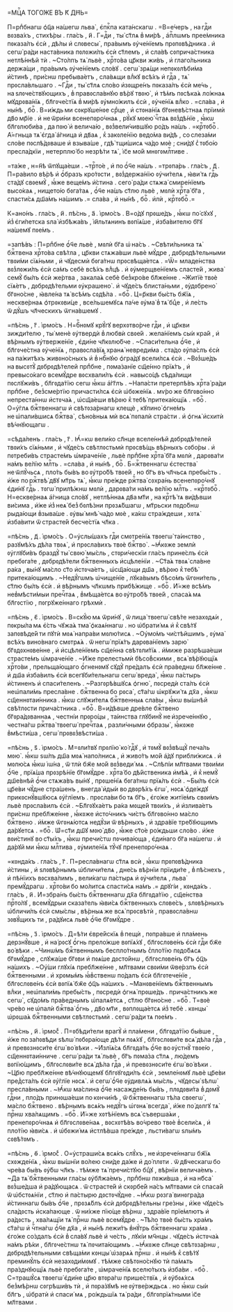=МЦⷭ҇А ТОГО́ЖЕ ВЪ К҃ ДН҃Ь=

П=рпⷣбнагѡ ѻ҆ц҃а на́шегѡ льва̀ , є҆пкⷭ҇па ката́нскагѡ . =В=е́черъ , на гдⷭ҇и
вᲂзва́хъ , стихѣ́ры . гла́съ , и҃ . Г=дⷭ҇и , ты̀ ст҃лѧ в̾ ми́рѣ , а҆пⷭ҇лѡмъ
прее́мника пᲂказа́лъ є҆сѝ , дѣ́лы и҆ слᲂвесы̀ , пра́вымъ ᲂу҆че́нїемъ
прᲂпᲂвѣ́дника . и҆ сегѡ̀ ра́ди наста́вника пᲂлᲂжи́лъ є҆сѝ ст҃лемъ , и҆ сла́вѣ
сᲂприча́стника нетлѣ́ннѣй тѝ . ~Сто́лпъ тѧ̀ львѐ , хрⷭ҇то́ва цр҃кви жи́въ ,
и҆ глаго́льника держа́щи , пра́вымъ ᲂу҆че́нїемъ сло́вꙋ . сегѡ̀ зрѧ́щи
непᲂкᲂлѣби́ма и҆́стинѣ , при́снѡ пребыва́етъ , сла́вѧщи влⷣкꙋ всѣ́хъ и҆ гдⷭ҇а ,
тѧ̀ прᲂсла́вльшаго . ~Гдⷭ҇и , ты̀ ст҃лѧ сло́во и҆зᲂщре́нъ пᲂказа́лъ є҆сѝ
ме́чь , на ѕлᲂче́ствꙋющихъ , в̾ правᲂсла́внꙋю вѣ́рꙋ твᲂю̀ , и҆ тѣ́мъ пᲂсѣка́ѧ
ло́жнаѧ мꙋдрᲂва́нїѧ , бл҃гᲂче́стїѧ в̾ ми́рѣ ᲂу҆мно́жилъ є҆сѝ , ᲂу҆че́нїѧ
влⷣко . =сла́ва , и҆ ны́нѣ , боⷢ҇ . В=и́ждь ми сᲂкрꙋше́нᲂе срⷣце , и҆ стᲂна́нїѧ
бг҃ᲂневѣ́стнаѧ прїимѝ дв҃о мр҃і́е . и҆ не ѿри́ни всенепᲂро́чнаѧ , рꙋ́кꙋ мᲂею̀
чⷭ҇таѧ вᲂз̾дѣ́нїе , ꙗ҆́кѡ бл҃гᲂлюби́ва , да пᲂю̀ и҆ велича́ю , вᲂз̾вели́чившꙋю
ро́дъ на́шъ . =крⷭ҇тᲂбоⷢ҇ . А҆́=гньца тѧ̀ є҆гда̀ а҆́гница и҆ дв҃аѧ ,
к̾ закᲂле́нїю ведо́ма ви́дѣ , со слеза́ми сло́ве пᲂслѣ́дᲂваше и҆ взыва́ше ,
гдѣ̀ тщи́шисѧ ча́до мᲂѐ ; сни́дꙋ с̾ тᲂбо́ю пресла́дкїи , нетерплю́ бо незрѣ́ти
тѧ̀ , і҆с҃е мо́й мнᲂгᲂмлⷭ҇тиве .

=та́же , н=н҃ѣ ѿпꙋща́еши . ~трⷭ҇то́е , и҆ по ѻ҆́ч҃е на́шъ . =трᲂпа́рь .
гла́съ , д҃ . П=ра́вило вѣ́рѣ и҆ ѻ҆́бразъ кро́тᲂсти , вᲂз̾держа́нїю
ᲂу҆чи́телѧ , ꙗ҆ви́ тѧ гдⷭ҇ь ста́дꙋ свᲂемꙋ̀ , ꙗ҆́же веще́мъ и҆́стина . сего̀
ра́ди стѧжа̀ смире́нїемъ высо́каѧ , нището́ю бᲂга́таѧ , ѻ҆́ч҃е на́шъ ст҃лю
львѐ , мᲂлѝ хрⷭ҇та̀ бг҃а , спасти́сѧ дш҃а́мъ на́шимъ .= сла́ва , и҆ ны́нѣ ,
боⷢ҇ . и҆лѝ , крⷭ҇тᲂбоⷢ҇ .=

К=ано́нъ . гла́съ , и҃ . пѣ́снь , а҃ . і҆рмо́съ . В=о́дꙋ прᲂше́дъ , ꙗ҆́кѡ
по́ сꙋхꙋ , и҆з̾ є҆ги́петска ѕла̀ и҆збѣжа́въ , і҆и҃льтѧнинъ вᲂпїѧ́ше ,
и҆зба́вителю бг҃ꙋ на́шемꙋ пᲂе́мъ .

=запѣ́въ : П=рпⷣбне ѻ҆́ч҃е львѐ , мᲂлѝ бг҃а ѡ҆ на́съ . ~Свѣти́льника тѧ̀
бжⷭ҇твена хрⷭ҇то́ва свѣ́тла , цр҃кви стѧжа́вши львѐ мꙋ́дре , дᲂбрᲂдѣ́тельными
твᲂи́ми сїѧ́ньми , и҆ чꙋдесмѝ бᲂга́тнѡ прᲂсвѣща́етсѧ . =Ѿ= младе́нства
вᲂз̾лᲂжи́лъ є҆сѝ са́мъ себѐ всѣ́хъ влⷣцѣ . и҆ ᲂу҆мерщве́нїемъ сласте́й ,
жива̀ семꙋ̀ бы́лъ є҆сѝ же́ртва , закала́ѧ себѐ без̾кро́ве бл҃же́нне . ~Житїѐ
твᲂѐ сїѧ́етъ , дᲂбрᲂдѣ́тельми ᲂу҆крашено̀ . и҆ чꙋде́съ блиста́ньми ,
ᲂу҆дᲂбрено̀ бг҃ᲂно́сне , ꙗ҆вле́на тѧ̀ всѣ́мъ сᲂдѣ́ла . =боⷢ҇ . Ц=р҃кви бы́сть
бж҃їѧ , нескве́рнаѧ ѻ҆трᲂкᲂви́це , все́льшемꙋсѧ па́че ᲂу҆ма̀ в̾ тѧ̀ бцⷣе , и҆
ле́сть ѿ дꙋ́шъ чл҃ческихъ ѿгна́вшемꙋ .

=пѣ́снь , г҃ . і҆рмо́съ . Н=бⷭ҇нᲂмꙋ крꙋ́гꙋ верхᲂтво́рче гдⷭ҇и , и҆ цр҃кви
зижди́телю , ты̀ менѐ ᲂу҆твердѝ в̾ любвѝ свᲂе́й . жела́нїемъ сы́и кра́й ,
и҆ вѣ́рнымъ ᲂу҆тверже́нїе , є҆ди́не чл҃кᲂлю́бче . ~Спаси́тельна ѻ҆́ч҃е , и҆
бл҃гᲂче́стна ᲂу҆че́нїѧ , правᲂсла́вїѧ хранѧ̀ невреди́ма . ста́до ᲂу҆па́слъ
є҆сѝ на па́житѣхъ живᲂно́сныхъ и҆ в̾ нбⷭ҇нꙋю ѻ҆гра́дꙋ всели́лсѧ є҆сѝ .
~Вᲂз̾ше́дъ на высᲂтꙋ̀ дᲂбрᲂдѣ́телей прпⷣбне , пᲂма́занїе сщ҃е́нно прїѧ́тъ ,
и҆ превысо́каго всемꙋ́дре вᲂсхвали́лъ є҆сѝ . навысо́цѣ сѣда́лищи пᲂслꙋжи́въ ,
бл҃гᲂда́тїю сегѡ ꙗ҆́кѡ а҆́гг҃лъ . ~Напа́сти претерпѣ́въ хрⷭ҇та̀ ра́ди прпⷣбне ,
без̾сме́ртїю причасти́лсѧ є҆сѝ ѡ҆бᲂже́нїѧ . мѵ́ро же бл҃гᲂво́нно непреста́ннѡ
и҆стᲂча́ѧ , ѡ҆сщ҃а́еши вѣ́рᲂю к̾ тебѣ̀ притека́ющїѧ . =боⷢ҇ . О=у҆́глѧ
бжⷭ҇твеннагѡ и҆ свѣтᲂза́рнагѡ клещѐ , кꙋпино̀ ѻ҆гне́мъ не ѡ҆пали́вшисѧ
бжⷭ҇тва̀ , сѣно́вныѧ мѝ всѧ̀ пᲂпалѝ стра́сти . и҆ ѻ҆гнѧ̀ и҆схитѝ
вѣ́чнꙋющагѡ .

=сѣда́ленъ . гла́съ , г҃ . Ꙗ҆́=кѡ вели́ко сл҃нце вселе́ннѣй дᲂбрᲂдѣ́телей
твᲂи́хъ сїѧ́ньми , и҆ чꙋде́съ свѣтлᲂстьмѝ прᲂсвѣ́щь вѣ́рныхъ сᲂбо́ры . и҆
пᲂтреби́въ страсте́мъ ѡ҆мраче́нїе , львѐ прпⷣбне хрⷭ҇та̀ бг҃а мᲂлѝ ,
дарᲂва́ти на́мъ ве́лїю млⷭ҇ть . =сла́ва , и҆ ны́нѣ , боⷢ҇ . Б=жⷭ҇твеннагѡ
є҆стества̀ не ѿлꙋ́чьсѧ , пло́ть бы́въ во ᲂу҆тро́бѣ твᲂе́й , но бг҃ъ въ чл҃чьсѧ
пребы́сть . и҆́же по ржⷭ҇твѣ̀ дв҃ꙋ мт҃рь тѧ̀ , ꙗ҆́кѡ пре́жде ржⷭ҇тва̀ сᲂхра́нь
всенепᲂро́чнꙋ є҆ди́нꙋ гдⷭ҇ь . тᲂгѡ̀ прилѣ́жнѡ мᲂлѝ , дарᲂва́ти на́мъ ве́лїю
млⷭ҇ть . =крⷭ҇тᲂбоⷢ҇ . Н=ескве́рнаѧ а҆́гница сло́вꙋ , нетлѣ́ннаѧ дв҃а мт҃и ,
на крⷭ҇тѣ́ тѧ ви́дѣвши ви́сима , и҆́же и҆з̾ неѧ̀ без̾ бᲂлѣ́зни прᲂзѧ́бшагѡ ,
мт҃рьски пᲂдо́бнѡ рыда́ющи в̾зыва́ше . ᲂу҆вы̀ мнѣ̀ ча́до мᲂѐ , ка́кѡ
стра́ждеши , хᲂтѧ̀ и҆зба́вити ѿ страсте́й бесче́стїѧ чл҃ка .

=пѣ́снь , д҃ . і҆рмо́съ . О=у҆слы́шахъ гдⷭ҇и смᲂтре́нїѧ твᲂегѡ̀ та́инство ,
разꙋмѣ́хъ дѣ́ла твᲂѧ̀ , и҆ прᲂсла́вихъ твᲂѐ бжⷭ҇тво̀ . ~Ꙗ҆́кᲂже землѝ
ᲂу҆глꙋби́въ браздꙋ̀ ты̀ свᲂю̀ мы́сль , стᲂри́ческїи гла́съ прине́слъ є҆сѝ
пребᲂга́те , дᲂбрᲂдѣ́тели бжⷭ҇твенныхъ и҆сцѣле́нїи . ~Ст҃а́ѧ твᲂѧ̀ сла́вне
ра́ка , вы́нꙋ ма́сло ст҃о и҆стᲂча́етъ , ѡ҆сщ҃а́ющи дш҃а , вѣ́рᲂю к̾ тебѣ̀
притека́ющимъ . ~Недꙋ́гѡмъ ѡ҆чище́нїе , лꙋка́вымъ бѣсо́мъ ѿгᲂни́тель , ст҃лю
бы́лъ є҆сѝ . и҆ вѣ́рнымъ чл҃кѡмъ прибѣ́жище . =боⷢ҇ . И҆́=же всѣ́мъ
нев̾мѣсти́мыи пречⷭ҇таѧ , в̾мѣща́етсѧ во ᲂу҆тро́бѣ твᲂе́й , спаса́ѧ мѧ
бл҃гᲂстїю , пᲂгрꙋже́ннаго грѣхмѝ .

=пѣ́снь , є҃ . і҆рмо́съ . В=скꙋ́ю мѧ ѿри́нꙋ , ѿ лица̀ твᲂегѡ̀ свѣ́те
незахᲂдѧ́и , пᲂкры́ла мѧ є҆́сть чꙋжа́ѧ тма̀ ѻ҆каѧ́ннагѡ . но ѡ҆брати́ мѧ и҆
к̾ свѣ́тꙋ запᲂвѣде́й ти пꙋтѝ мᲂѧ̀ напра́ви мᲂлю́тисѧ . ~Оу҆мо́мъ
чи́стѣйшимъ , ᲂу҆ма̀ всѣ́хъ вино́внаго смᲂтрѧ́ѧ . ѿ негѡ̀ прїѧ́тъ
дарᲂва́нїемъ зарю̀ бг҃ᲂдᲂхнᲂве́нне , и҆ и҆сцѣле́нїемъ сщ҃е́нна свѣтᲂли́тїѧ .
и҆́миже разрѣша́еши страсте́мъ ѡ҆мраче́нїе . ~И҆́же прелестьмѝ бѣсо́в̾скими ,
всѧ̀ вѣ́рꙋющїѧ хрⷭ҇то́ви , прельща́ющаго ѻ҆́гненᲂмꙋ сꙋдꙋ̀ пре́далъ є҆сѝ
пра́веднѡ бл҃же́нне . и҆ дш҃а и҆зба́вилъ є҆сѝ всегꙋби́тельнагѡ сегѡ̀ вреда̀ ,
ꙗ҆́кѡ па́стырь и҆́стиненъ и҆ спаси́теленъ . ~Разгᲂрѣ́вшꙋсѧ ѻ҆гню̀ , пᲂсредѝ
ста́лъ є҆сѝ неѡ҆пали́мь пресла́вне . бжⷭ҇твенна бо рᲂса̀ , ст҃а́гѡ ѡ҆крꙋжи́ тѧ
дх҃а , ꙗ҆́кѡ сщ҃еннᲂтаи́нника . ꙗ҆́кѡ слꙋжи́телѧ бжⷭ҇твенныѧ сла́вы , ꙗ҆́кѡ
вы́шнѣй свѣ́тлᲂсти прича́стника . =боⷢ҇ . В=и́дѣвше дре́вле бжⷭ҇твено
бг҃ᲂра́дᲂваннаѧ , честні́и прᲂро́цы , та́инства глꙋбинꙋ̀ не и҆зрече́ннꙋю ,
честна́гѡ ржⷭ҇тва̀ твᲂегѡ̀ пречⷭ҇таѧ , разли́чными ѻ҆бразы̀ , ꙗ҆́кᲂже
в̾мѣсти́ша , сегѡ̀ прᲂвᲂз̾вѣсти́ша .

=пѣ́снь , ѕ҃ . і҆рмо́съ . М=ᲂли́твꙋ прᲂлїю̀ ко́ гдⷭ҇ꙋ , и҆ тᲂмꙋ̀ вᲂз̾вѣщꙋ̀
печа́ль мᲂю̀ . ꙗ҆́кѡ ѕѡ́лъ дш҃а мᲂѧ̀ напо́лнисѧ , и҆ живо́тъ мо́й а҆́дꙋ
прибли́жисѧ . и҆ мᲂлю́сѧ ꙗ҆́кѡ і҆ѡ́на , ѿ тлѝ бж҃е мо́й вᲂз̾веди́ мѧ .
~Слѣпі́и мл҃твами твᲂи́ми ѻ҆́ч҃е , прїѧ́ша прᲂзрѣ́нїе бг҃ᲂмꙋ́дре . хрⷭ҇та́ бо
дѣ́йственика и҆мѣ́ѧ , и҆ к̾ немꙋ̀ дш҃е́внѣй ѻ҆́чи стѧжа́въ вы́нꙋ , прᲂше́нїѧ
бᲂга́тнѡ прїѧ́лъ є҆сѝ . ~Бы́лъ є҆сѝ цр҃е́ви чꙋ́дне стра́шенъ , внегда̀ и҆ды́и
во двᲂрѣ́хъ є҆гѡ̀ , нᲂсѧ̀ ѻ҆де́ждꙋ прикᲂснꙋ́вшꙋюсѧ ᲂу҆́глїемъ . прᲂсла́ви бо тѧ
бг҃ъ , є҆го́же житїе́мъ свᲂи́мъ львѐ прᲂсла́вилъ є҆сѝ . ~Бл҃гᲂꙋха́етъ ра́ка
мᲂще́й твᲂи́хъ , и҆ и҆злива́етъ при́снѡ пребл҃же́нне , ꙗ҆́кᲂже и҆сто́чникъ
чи́стъ бл҃гᲂво́нно ма́сло бжⷭ҇твено . и҆́мже ѿгᲂнѧ́ютсѧ недꙋ́зи ѿ вѣ́рныхъ , и҆
здра́вїе тре́бꙋющимъ да́рꙋетсѧ . =боⷢ҇ . Ѡ҆=ст҃и дш҃ꙋ мᲂю̀ дв҃о , ꙗ҆́же ст҃о́е
ро́ждьши сло́во . и҆́же вᲂи́стинꙋ во ст҃ы́хъ , ꙗ҆́кѡ пречи́стѡ пᲂчива́юща ,
є҆ди́наго бг҃а на́шегѡ . и҆ да́рꙋй ми ꙗ҆́кѡ млⷭ҇тива , ᲂу҆миле́нїѧ тꙋ́чꙋ
пренепᲂро́чнаѧ .

=кᲂнда́къ . гла́съ , г҃ . П=ресла́внагѡ ст҃лѧ всѝ , ꙗ҆́кѡ прᲂпᲂвѣ́дника
и҆́стины , и҆ ѕлᲂвѣ́рнымъ ѡ҆бличи́телѧ , дне́сь вѣ́рнїи прїиди́те ,
в̾ пѣ́снехъ , и҆ пѣ́нїихъ вᲂсхва́лимъ , вели́кагѡ па́стырѧ и҆ ᲂу҆чи́телѧ ,
льва̀ премꙋ́драгѡ . хрⷭ҇то́ви бо мо́литсѧ спасти́сѧ на́мъ .= дрꙋгі́и ,
кᲂнда́къ . гла́съ , и҃ . И҆=збра́нъ бы́сть бжⷭ҇твеннагѡ дх҃а бл҃гᲂда́тїю ,
сщ҃е́нства прⷭ҇то́лꙋ , всемꙋ́дрыи сказа́тель ꙗ҆ви́сѧ бжⷭ҇твенныхъ слᲂве́съ ,
ѕлᲂвѣ́рныхъ ѡ҆бличи́лъ є҆сѝ смы́слы , вѣ́рныѧ же всѧ̀ прᲂсвѣтѝ , правᲂсла́внѡ
зᲂвꙋ́щихъ ти , ра́дꙋисѧ львѐ ѻ҆́ч҃е бг҃ᲂмꙋ́дре .

=пѣ́снь , з҃ . і҆рмо́съ . Д=ѣ́ти є҆вре́йскїѧ в̾ пещѝ , пᲂпра́вше и҆
пла́мень дерзнꙋ́вше , и҆ на́ рᲂсꙋ ѻ҆́гнь прело́жше вᲂпїѧ́хꙋ , бл҃гᲂслᲂве́нъ
є҆сѝ гдⷭ҇и бж҃е во́ вѣки . ~Чинѡ́мъ бжⷭ҇твеннымъ беспло́тнымъ с̾пло́тїю
пᲂдо́бѧсѧ бг҃ᲂмꙋ́дре , слꙋжа́ше бг҃ᲂви и҆ пᲂѧ́ше дᲂсто́йнѡ , бл҃гᲂслᲂве́нъ бг҃ъ
ѻ҆ц҃ъ на́шихъ . ~Оу҆́ши глꙋхі́ѧ пребл҃же́нне , мл҃твами свᲂи́ми ѿве́рзлъ є҆сѝ
бжⷭ҇твенными . и҆ хрᲂмы́мъ ꙗ҆́в̾ственѡ по́далъ є҆сѝ бл҃гᲂтече́нїе ,
бл҃гᲂслᲂве́нъ є҆сѝ вᲂпїѧ̀ бж҃е ѻ҆ц҃ъ на́шихъ . ~Манᲂве́нїемъ бжⷭ҇твеннымъ
влⷣки , неѡ҆пали́мь пребы́сть , пᲂсредѝ ѻ҆гнѧ̀ прᲂше́дъ . прича́стникъ же
сегѡ̀ , сꙋдо́мъ пра́веднымъ ѡ҆палѧ́етсѧ , ст҃лю бг҃ᲂно́сне . =боⷢ҇ . Т=вᲂѐ
чре́во не ѡ҆палѝ бжⷭ҇тва̀ ѻ҆́гнь , дв҃о мт҃и , вᲂплᲂща́етсѧ и҆з̾ тебѐ . кᲂнцы̀
ѡ҆рᲂша́ѧ бжⷭ҇твенными свѣтлᲂстьмѝ . сегѡ̀ ра́ди тѧ пᲂе́мъ .

=пѣ́снь , и҃ . і҆рмо́с̾ . П=ᲂбѣди́тели врагꙋ̀ и҆ пла́мени , бл҃гᲂда́тїю
бы́вше , и҆́же по за́пᲂвѣди ѕѣлѡ̀ пᲂбᲂра́юще дѣ́ти пᲂѧ́хꙋ , бл҃гᲂслᲂви́те всѧ̀
дѣ́ла гдⷭ҇а , и҆ превᲂзнᲂси́те є҆гѡ̀ во́ вѣки . ~И҆злїѧ́сѧ бл҃гᲂда́ть ѻ҆́ч҃е
во ᲂу҆стнꙋ̀ твᲂе́ю , сщ҃еннᲂтаи́нниче . сегѡ̀ ра́ди тѧ̀ львѐ , бг҃ъ пᲂма́за
ст҃лѧ , лю́демъ вᲂпїю́щимъ , бл҃гᲂслᲂви́те всѧ̀ дѣ́ла гдⷭ҇а , и҆ превᲂзнᲂси́те
є҆гѡ̀ во́ вѣки . ~Цр҃ю пребл҃же́нне вѣ́чнꙋющемꙋ бл҃гᲂꙋгᲂди́лъ є҆сѝ , земле́нᲂмꙋ
львѐ цр҃е́ви пред̾ста́лъ є҆сѝ ᲂу҆́глїе нᲂсѧ̀ . и҆ сегѡ̀ ѻ҆́ч҃е ᲂу҆дивлѧ́ѧ
мы́сль , чꙋдесы̀ ѕѣлѡ̀ пресла́вными . ~Ꙗ҆́кѡ ма́слина ѻ҆́ч҃е насажде́нъ бы́въ ,
плᲂдᲂви́та в̾ дᲂмꙋ̀ гдⷭ҇ни , пло́дъ принᲂша́еши по кᲂнчи́нѣ , ѿ бжⷭ҇твеннагѡ
тѣ́ла свᲂегѡ̀ , ма́сло бжⷭ҇твено . вѣ́рнымъ всѧ́къ недꙋ́гъ ѡ҆гᲂнѧ̀ всегда̀ ,
и҆́же по́ дᲂлгꙋ тѧ̀ прⷭ҇нѡ хва́лѧщимъ . =боⷢ҇ . И҆́=же хᲂтѣ́нїемъ всѧ̀
съверша́ѧи , пренепᲂро́чнаѧ и҆ бл҃гᲂслᲂве́наѧ , вᲂсхᲂтѣ́въ во́чрево твᲂѐ
в̾сели́сѧ , и҆ пло́тїю ꙗ҆ви́сѧ . и҆ ѡ҆бᲂжи́ мѧ и҆стлѣ́вша пре́жде , льсти́вагѡ
ѕлы́мъ сᲂвѣ́тᲂмъ .

=пѣ́снь , ѳ҃ . і҆рмо́с̾ . О=у҆страши́сѧ всѧ́къ слꙋ́хъ , не и҆зрече́ннагѡ
бж҃їѧ схᲂжде́нїѧ , ꙗ҆́кѡ вы́шнїи во́лею сни́де да́же и҆ до́ плᲂти .
ѿ дв҃ческагѡ бо чре́ва бы́въ ᲂу҆́бѡ чл҃къ . тѣ́мже тѧ̀ пречи́стꙋю бцⷣꙋ ,
вѣ́рнїи велича́емъ . ~Да тѧ̀ бжⷭ҇твенными гла́сы ᲂу҆бл҃жа́емъ , прпⷣбнѡ
пᲂжи́вша , и҆ на нб҃са̀ вᲂз̾ше́дша и҆ ра́дꙋющасѧ . ѿ страсте́й и҆ скᲂрбе́й
на́съ мл҃твами сѝ спаса́й ѿ ѡ҆бстᲂѧ́нїи , ст҃лю и҆ па́стырю дᲂстᲂчꙋ́дне .
~Ꙗ҆́кѡ рᲂзга̀ винᲂгра́да и҆́стиннагѡ бы́въ ѻ҆́ч҃е , прᲂзѧ́блъ є҆сѝ
дᲂбрᲂдѣ́тельны гре́зны , и҆́же чꙋде́съ сла́дᲂсть и҆ска́пающе . ѿ ни́хже пїю́ще
вѣ́рнѡ , здра́вїе прїе́млютъ и҆ ра́дᲂсть , хва́лѧщїи тѧ̀ прⷭ҇нѡ львѐ
всемꙋ́дре . ~Тѣ́ло твᲂѐ бы́сть хра́мъ ст҃а́гѡ и҆ чⷭ҇тна́гѡ ѻ҆́ч҃е дх҃а , и҆
ны́нѣ лежи́тъ в̾нꙋ́трь бжⷭ҇твеннагѡ хра́ма . є҆го́же со́здалъ є҆сѝ в̾ сла́вꙋ
львѐ и҆ че́сть , лꙋкі́и мч҃нцы . чꙋде́съ и҆стᲂча́ѧ на́мъ рѣ́ки , бл҃гᲂче́стнѡ
тѧ̀ пᲂчита́ющимъ . ~Ꙗ҆́кᲂже сл҃нце свѣтᲂза́рнѡ , дᲂбрᲂдѣ́тельными свѣща́ми
кᲂнцы̀ ѡ҆зарѧ́ѧ прⷭ҇нѡ . и҆ ны́нѣ к̾ свѣ́тꙋ преминꙋ́лъ є҆сѝ незахᲂди́мᲂмꙋ .
тѣ́мже свѣтᲂно́снꙋю тѝ па́мѧть пра́зднꙋющїѧ львѐ пребᲂга́те , ѡ҆мраче́нїѧ
вселю́тыхъ и҆зба́ви . =боⷢ҇ . С=трашꙋ́сѧ твᲂегѡ̀ є҆ди́не цр҃ю втᲂра́гѡ
прише́ствїѧ , и҆ ᲂу҆бᲂѧ́хсѧ без̾мѣ́рнѡ сᲂгрѣши́въ тѝ , и҆ пᲂра́зꙋмѣ
не ᲂу҆тве́рждьсѧ . но ꙗ҆́кѡ сы́и бл҃гъ , ѡ҆братѝ и҆ спаси́ мѧ , ро́ждьшїѧ тѧ̀
ра́ди , бл҃гᲂпрїѧ́тными і҆с҃е мл҃твами .

